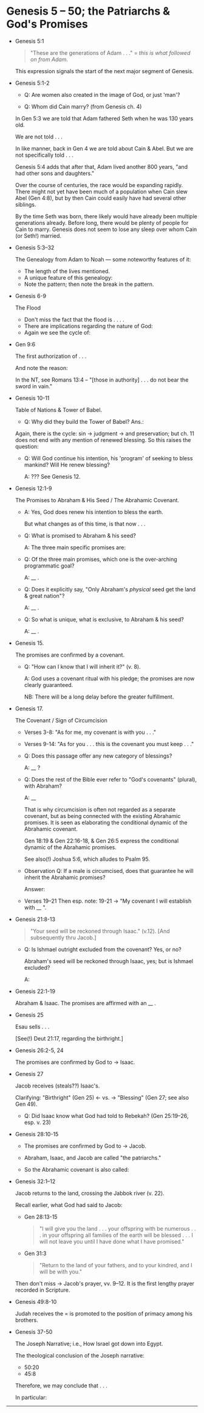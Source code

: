 
# Genesis 5 – 50; the Patriarchs & God's Promises

- Genesis 5:1

  > "These are the generations of Adam . . ." = _this is what followed on from Adam._

  This expression signals the start of the next major segment of Genesis.

- Genesis 5:1-2

  - Q: Are women also created in the image of God, or just 'man'?

  - Q: Whom did Cain marry? (from Genesis ch. 4)

  In Gen 5:3 we are told that Adam fathered Seth when he was 130 years old.

  We are not told . . .

  In like manner, back in Gen 4 we are told about Cain & Abel. But we are not specifically told . . .

  Genesis 5:4 adds that after that, Adam lived another 800 years, "and had other sons and daughters."

  Over the course of centuries, the race would be expanding rapidly. There might not yet have been much of a population when Cain slew Abel (Gen 4:8), but by then Cain could easily have had several other siblings.

  By the time Seth was born, there likely would have already been multiple generations already. Before long, there would be plenty of people for Cain to marry. Genesis does not seem to lose any sleep over whom Cain (or Seth!) married.

- Genesis 5:3–32

  The Genealogy from Adam to Noah — some noteworthy features of it:

  - The length of the lives mentioned.
  - A unique feature of this genealogy:
  - Note the pattern; then note the break in the pattern.

- Genesis 6-9

  The Flood

  - Don't miss the fact that the flood is . . . .
  - There are implications regarding the nature of God:
  - Again we see the cycle of:

- Gen 9:6

  The first authorization of . . .

  And note the reason:

  In the NT, see Romans 13:4 – "[those in authority] . . . do not bear the sword in vain."

- Genesis 10-11

  Table of Nations & Tower of Babel.

  - Q: Why did they build the Tower of Babel? Ans.:

  Again, there is the cycle: sin → judgment → and preservation; but ch. 11 does not end with any mention of renewed blessing. So this raises the question:

  - Q: Will God continue his intention, his 'program' of seeking to bless mankind? Will He renew blessing?

    A: ??? See Genesis 12.

- Genesis 12:1-9

  The Promises to Abraham & His Seed / The Abrahamic Covenant.

  - A: Yes, God does renew his intention to bless the earth.

    But what changes as of this time, is that now . . .

  - Q: What is promised to Abraham & his seed?

    A: The three main specific promises are:

  - Q: Of the three main promises, which one is the over-arching programmatic goal?

    A: __ .

  - Q: Does it explicitly say, "Only Abraham's _physical_ seed get the land & great nation"?

    A: __ .

  - Q: So what is unique, what is exclusive, to Abraham & his seed?

    A: __ .

- Genesis 15.

  The promises are confirmed by a covenant.

  - Q: "How can I know that I will inherit it?" (v. 8).

    A: God uses a covenant ritual with his pledge; the promises are now clearly guaranteed.

    NB: There will be a long delay before the greater fulfillment.

- Genesis 17.

  The Covenant / Sign of Circumcision

  - Verses 3-8: "As for me, my covenant is with you . . ."

  - Verses 9-14: "As for you . . . this is the covenant you must keep . . ."

  - Q: Does this passage offer any new category of blessings?

    A: __ ?

  - Q: Does the rest of the Bible ever refer to "God's covenants" (plural), with Abraham?

    A: __

    That is why circumcision is often not regarded as a separate covenant, but as being connected with the existing Abrahamic promises. It is seen as elaborating the conditional dynamic of the Abrahamic covenant.

    Gen 18:19 & Gen 22:16-18, & Gen 26:5 express the conditional dynamic of the Abrahamic promises.

    See also(!) Joshua 5:6, which alludes to Psalm 95.

  - Observation Q: If a male is circumcised, does that guarantee he will inherit the Abrahamic promises?

    Answer:

  - Verses 19–21 Then esp. note: 19-21 → "My covenant I will establish with __ ".

- Genesis 21:8-13

  > "Your seed will be reckoned through Isaac." (v.12). [And subsequently thru Jacob.]

  - Q: Is Ishmael outright excluded from the covenant? Yes, or no?

    Abraham's seed will be reckoned through Isaac, yes; but is Ishmael excluded?

    A:

- Genesis 22:1-19

  Abraham & Isaac. The promises are affirmed with an __ .

- Genesis 25

  Esau sells . . .

  [See(!) Deut 21:17, regarding the birthright.]

- Genesis 26:2-5, 24

  The promises are confirmed by God to → Isaac.

- Genesis 27

  Jacob receives (steals??) Isaac's.

  Clarifying: "Birthright" (Gen 25) ← vs. → "Blessing" (Gen 27; see also Gen 49).

  - Q: Did Isaac know what God had told to Rebekah? (Gen 25:19–26, esp. v. 23)

- Genesis 28:10-15

  - The promises are confirmed by God to → Jacob.

  - Abraham, Isaac, and Jacob are called "the patriarchs."

  - So the Abrahamic covenant is also called:

- Genesis 32:1–12

  Jacob returns to the land, crossing the Jabbok river (v. 22).

  Recall earlier, what God had said to Jacob:

  - Gen 28:13-15

    > "I will give you the land . . . your offspring with be numerous . . . in your offspring all families of the earth will be blessed . . . I will not leave you until I have done what I have promised."

  - Gen 31:3

    > "Return to the land of your fathers, and to your kindred, and I will be with you."

  Then don't miss → Jacob's prayer, vv. 9–12. It is the first lengthy prayer recorded in Scripture.

- Genesis 49:8-10

  Judah receives the = is promoted to the position of primacy among his brothers.

- Genesis 37-50

  The Joseph Narrative; i.e., How Israel got down into Egypt.

  The theological conclusion of the Joseph narrative:

  - 50:20
  - 45:8

  Therefore, we may conclude that . . .

  In particular:

<hr class='logo' />
